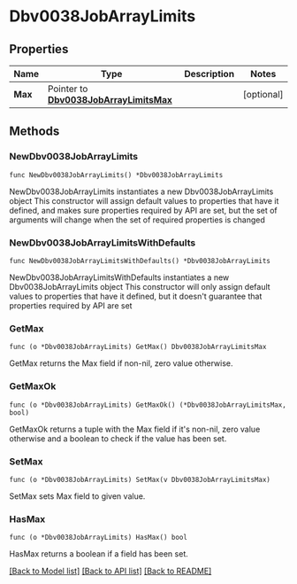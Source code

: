 # Dbv0038JobArrayLimits

## Properties

Name | Type | Description | Notes
------------ | ------------- | ------------- | -------------
**Max** | Pointer to [**Dbv0038JobArrayLimitsMax**](Dbv0038JobArrayLimitsMax.md) |  | [optional] 

## Methods

### NewDbv0038JobArrayLimits

`func NewDbv0038JobArrayLimits() *Dbv0038JobArrayLimits`

NewDbv0038JobArrayLimits instantiates a new Dbv0038JobArrayLimits object
This constructor will assign default values to properties that have it defined,
and makes sure properties required by API are set, but the set of arguments
will change when the set of required properties is changed

### NewDbv0038JobArrayLimitsWithDefaults

`func NewDbv0038JobArrayLimitsWithDefaults() *Dbv0038JobArrayLimits`

NewDbv0038JobArrayLimitsWithDefaults instantiates a new Dbv0038JobArrayLimits object
This constructor will only assign default values to properties that have it defined,
but it doesn't guarantee that properties required by API are set

### GetMax

`func (o *Dbv0038JobArrayLimits) GetMax() Dbv0038JobArrayLimitsMax`

GetMax returns the Max field if non-nil, zero value otherwise.

### GetMaxOk

`func (o *Dbv0038JobArrayLimits) GetMaxOk() (*Dbv0038JobArrayLimitsMax, bool)`

GetMaxOk returns a tuple with the Max field if it's non-nil, zero value otherwise
and a boolean to check if the value has been set.

### SetMax

`func (o *Dbv0038JobArrayLimits) SetMax(v Dbv0038JobArrayLimitsMax)`

SetMax sets Max field to given value.

### HasMax

`func (o *Dbv0038JobArrayLimits) HasMax() bool`

HasMax returns a boolean if a field has been set.


[[Back to Model list]](../README.md#documentation-for-models) [[Back to API list]](../README.md#documentation-for-api-endpoints) [[Back to README]](../README.md)


